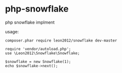 # php-snowflake

php snowflake implment

usage:

```
composer.phar require leon2012/snowflake dev-master

require 'vendor/autoload.php';
use \Leon2012\Snowflake\Snowflake;

$snowflake = new Snowflake(1);
echo $snowflake->next();
```
